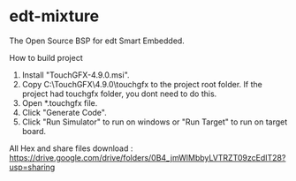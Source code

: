 # edt-mixture
The Open Source BSP for edt Smart Embedded.

How to build project

1. Install "TouchGFX-4.9.0.msi".
2. Copy C:\TouchGFX\4.9.0\touchgfx to the project root folder. If the project had touchgfx folder, you dont need to do this.
3. Open *.touchgfx file.
4. Click "Generate Code". 
5. Click "Run Simulator" to run on windows or "Run Target" to run on target board.

All Hex and share files download :
<https://drive.google.com/drive/folders/0B4_jmWlMbbyLVTRZT09zcEdIT28?usp=sharing>